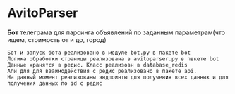 # AvitoParser
**Бот** телеграма для парсинга объявлений по заданным параметрам(что ищем, стоимость от и до, город)
````
Бот и запуск бота реализовано в модуле bot.py в пакете bot
Логика обработки страницы реализована в avitoparser.py в пвкете bot
Данные хранятся в редис. Класс реализовн в database_redis
Апи для для взаимодействия с редис реализовано в пакете api. 
На данный момент реализованы эндпоинты для получения всех данных и для получения данных по id с редис

